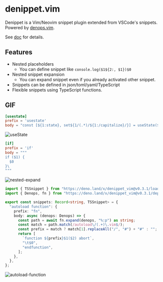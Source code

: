 # denippet.vim

Denippet is a Vim/Neovim snippet plugin extended from VSCode's snippets.
Powered by [denops.vim](https://github.com/vim-denops/denops.vim).

See [doc](./doc/denippet.txt) for details.

## Features

- Nested placeholders
    - You can define snippet like `console.log($1${2:, $1})$0`
- Nested snippet expansion
    - You can expand snippet even if you already activated other snippet.
- Snippets can be defined in json/toml/yaml/TypeScript
- Flexible snippets using TypeScript functions.

## GIF

```toml
[usestate]
prefix = 'usestate'
body = "const [${1:state}, set${1/(.*)/${1:/capitalize}/}] = useState($2)"
```
![useState](https://github.com/uga-rosa/denippet.vim/assets/82267684/b771c997-41ee-45df-ac14-c62780ca1911)

```toml
[if]
prefix = 'if'
body = """
if ($1) {
  $0
}\
"""
```
![nested-expand](https://github.com/uga-rosa/denippet.vim/assets/82267684/73c5b6ff-a6af-4877-a674-83d3bd6fe36d)

```typescript
import { TSSnippet } from "https://deno.land/x/denippet_vim@v0.3.1/loader.ts";
import { Denops, fn } from "https://deno.land/x/denippet_vim@v0.3.1/deps/denops.ts";

export const snippets: Record<string, TSSnippet> = {
  "autoload function": {
    prefix: "fn",
    body: async (denops: Denops) => {
      const path = await fn.expand(denops, "%:p") as string;
      const match = path.match(/autoload\/(.+)\.vim$/);
      const prefix = match ? match[1].replaceAll("/", "#") + "#" : "";
      return [
        `function ${prefix}$1($2) abort`,
        "\t$0",
        "endfunction",
      ];
    },
  },
};
```
![autoload-function](https://github.com/uga-rosa/denippet.vim/assets/82267684/463df60e-f1d3-4e7d-acb3-1f4d8e9566d4)
